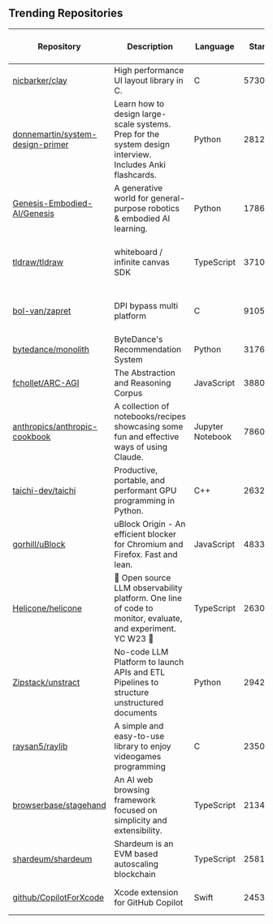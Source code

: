 ## Trending Repositories

| Repository | Description | Language | Stars | Forks | Built By | Current Period Stars |
|------------|-------------|----------|-------|-------|----------|---------------------|
| [nicbarker/clay](https://github.com/nicbarker/clay) | High performance UI layout library in C. | C | 5730 | 155 | [nicbarker](https://github.com/nicbarker), [bullno1](https://github.com/bullno1), [Dudejoe870](https://github.com/Dudejoe870), [SogoCZE](https://github.com/SogoCZE), [laytan](https://github.com/laytan) | 1544 |
| [donnemartin/system-design-primer](https://github.com/donnemartin/system-design-primer) | Learn how to design large-scale systems. Prep for the system design interview. Includes Anki flashcards. | Python | 281271 | 47070 | [donnemartin](https://github.com/donnemartin), [cclauss](https://github.com/cclauss), [satob](https://github.com/satob), [fluency03](https://github.com/fluency03), [linhe0x0](https://github.com/linhe0x0) | 418 |
| [Genesis-Embodied-AI/Genesis](https://github.com/Genesis-Embodied-AI/Genesis) | A generative world for general-purpose robotics & embodied AI learning. | Python | 17867 | 1264 | [zhouxian](https://github.com/zhouxian), [YilingQiao](https://github.com/YilingQiao), [zhenjia-xu](https://github.com/zhenjia-xu), [zswang666](https://github.com/zswang666), [ziyanx02](https://github.com/ziyanx02) | 1337 |
| [tldraw/tldraw](https://github.com/tldraw/tldraw) | whiteboard / infinite canvas SDK | TypeScript | 37103 | 2269 | [steveruizok](https://github.com/steveruizok), [ds300](https://github.com/ds300), [MitjaBezensek](https://github.com/MitjaBezensek), [mimecuvalo](https://github.com/mimecuvalo), [SomeHats](https://github.com/SomeHats) | 305 |
| [bol-van/zapret](https://github.com/bol-van/zapret) | DPI bypass multi platform | C | 9105 | 680 | [bol-van](https://github.com/bol-van), [maximilionus](https://github.com/maximilionus), [anphsw](https://github.com/anphsw), [spvkgn](https://github.com/spvkgn), [SashaXser](https://github.com/SashaXser) | 92 |
| [bytedance/monolith](https://github.com/bytedance/monolith) | ByteDance's Recommendation System | Python | 3176 | 295 | [zhangpiu](https://github.com/zhangpiu), [zlqiszlqbd](https://github.com/zlqiszlqbd), [hanzhi713](https://github.com/hanzhi713) | 306 |
| [fchollet/ARC-AGI](https://github.com/fchollet/ARC-AGI) | The Abstraction and Reasoning Corpus | JavaScript | 3880 | 613 | [fchollet](https://github.com/fchollet), [ageron](https://github.com/ageron), [kaalam](https://github.com/kaalam), [DavenH](https://github.com/DavenH), [beyretb](https://github.com/beyretb) | 69 |
| [anthropics/anthropic-cookbook](https://github.com/anthropics/anthropic-cookbook) | A collection of notebooks/recipes showcasing some fun and effective ways of using Claude. | Jupyter Notebook | 7860 | 980 | [alexalbertt](https://github.com/alexalbertt), [saflamini](https://github.com/saflamini), [maheshmurag](https://github.com/maheshmurag), [zack-anthropic](https://github.com/zack-anthropic), [GarvanD](https://github.com/GarvanD) | 196 |
| [taichi-dev/taichi](https://github.com/taichi-dev/taichi) | Productive, portable, and performant GPU programming in Python. | C++ | 26321 | 2307 | [yuanming-hu](https://github.com/yuanming-hu), [taichi-gardener](https://github.com/taichi-gardener), [ailzhang](https://github.com/ailzhang), [k-ye](https://github.com/k-ye) | 127 |
| [gorhill/uBlock](https://github.com/gorhill/uBlock) | uBlock Origin - An efficient blocker for Chromium and Firefox. Fast and lean. | JavaScript | 48330 | 3188 | [gorhill](https://github.com/gorhill), [Deathamns](https://github.com/Deathamns), [chrisaljoudi](https://github.com/chrisaljoudi), [mjethani](https://github.com/mjethani), [AlexVallat](https://github.com/AlexVallat) | 48 |
| [Helicone/helicone](https://github.com/Helicone/helicone) | 🧊 Open source LLM observability platform. One line of code to monitor, evaluate, and experiment. YC W23 🍓 | TypeScript | 2630 | 279 | [chitalian](https://github.com/chitalian), [ScottMktn](https://github.com/ScottMktn), [colegottdank](https://github.com/colegottdank), [maamalama](https://github.com/maamalama), [LinaLam](https://github.com/LinaLam) | 26 |
| [Zipstack/unstract](https://github.com/Zipstack/unstract) | No-code LLM Platform to launch APIs and ETL Pipelines to structure unstructured documents | Python | 2942 | 180 | [chandrasekharan-zipstack](https://github.com/chandrasekharan-zipstack), [nehabagdia](https://github.com/nehabagdia), [Deepak-Kesavan](https://github.com/Deepak-Kesavan), [muhammad-ali-e](https://github.com/muhammad-ali-e), [hari-kuriakose](https://github.com/hari-kuriakose) | 171 |
| [raysan5/raylib](https://github.com/raysan5/raylib) | A simple and easy-to-use library to enjoy videogames programming | C | 23503 | 2331 | [raysan5](https://github.com/raysan5), [a3f](https://github.com/a3f), [victorfisac](https://github.com/victorfisac), [JeffM2501](https://github.com/JeffM2501) | 24 |
| [browserbase/stagehand](https://github.com/browserbase/stagehand) | An AI web browsing framework focused on simplicity and extensibility. | TypeScript | 2134 | 87 | [jeremypress](https://github.com/jeremypress), [kamath](https://github.com/kamath), [pkiv](https://github.com/pkiv), [navidkpr](https://github.com/navidkpr), [seanmcguire12](https://github.com/seanmcguire12) | 116 |
| [shardeum/shardeum](https://github.com/shardeum/shardeum) | Shardeum is an EVM based autoscaling blockchain | TypeScript | 25810 | 488 | [afostr](https://github.com/afostr), [thantsintoe](https://github.com/thantsintoe), [jairajdev](https://github.com/jairajdev), [arhamj](https://github.com/arhamj), [Glitch18](https://github.com/Glitch18) | 796 |
| [github/CopilotForXcode](https://github.com/github/CopilotForXcode) | Xcode extension for GitHub Copilot | Swift | 2453 | 94 | [actions-user](https://github.com/actions-user), [devm33](https://github.com/devm33), [eliperkins](https://github.com/eliperkins), [justb0b](https://github.com/justb0b) | 107 |
